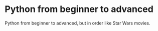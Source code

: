 # Python from beginner to advanced
 Python from beginner to advanced, but in order like Star Wars movies.

